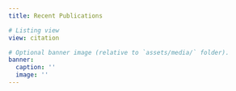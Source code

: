 ```yaml
---
title: Recent Publications

# Listing view
view: citation

# Optional banner image (relative to `assets/media/` folder).
banner:
  caption: ''
  image: ''
---
```

